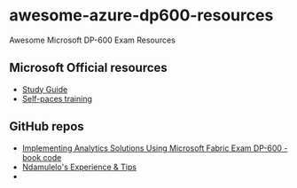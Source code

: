 # awesome-azure-dp600-resources
Awesome Microsoft DP-600 Exam Resources

## Microsoft Official resources
- [Study Guide](https://learn.microsoft.com/en-us/credentials/certifications/resources/study-guides/dp-600)
- [Self-paces training](https://learn.microsoft.com/en-us/credentials/certifications/fabric-analytics-engineer-associate/?practice-assessment-type=certification)


## GitHub repos
- [Implementing Analytics Solutions Using Microsoft Fabric Exam DP-600 - book code](https://github.com/PacktPublishing/Implementing-Analytics-Solutions-Using-Microsoft-Fabric-DP-600-Exam-Study-Guide)
- [Ndamulelo's Experience & Tips](https://github.com/ndamulelonemakh/azure-dp600-fabrics-analytics-engineer-study-guide)
- 
